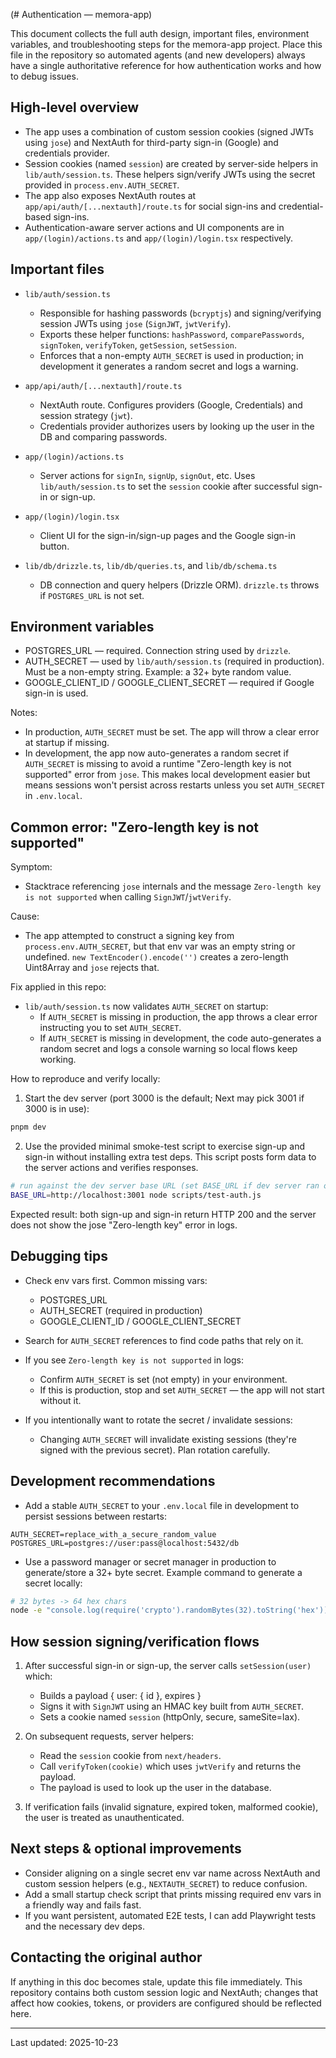 (# Authentication — memora-app)

This document collects the full auth design, important files, environment variables, and troubleshooting steps for the memora-app project. Place this file in the repository so automated agents (and new developers) always have a single authoritative reference for how authentication works and how to debug issues.

## High-level overview

- The app uses a combination of custom session cookies (signed JWTs using `jose`) and NextAuth for third-party sign-in (Google) and credentials provider.
- Session cookies (named `session`) are created by server-side helpers in `lib/auth/session.ts`. These helpers sign/verify JWTs using the secret provided in `process.env.AUTH_SECRET`.
- The app also exposes NextAuth routes at `app/api/auth/[...nextauth]/route.ts` for social sign-ins and credential-based sign-ins.
- Authentication-aware server actions and UI components are in `app/(login)/actions.ts` and `app/(login)/login.tsx` respectively.

## Important files

- `lib/auth/session.ts`

  - Responsible for hashing passwords (`bcryptjs`) and signing/verifying session JWTs using `jose` (`SignJWT`, `jwtVerify`).
  - Exports these helper functions: `hashPassword`, `comparePasswords`, `signToken`, `verifyToken`, `getSession`, `setSession`.
  - Enforces that a non-empty `AUTH_SECRET` is used in production; in development it generates a random secret and logs a warning.

- `app/api/auth/[...nextauth]/route.ts`

  - NextAuth route. Configures providers (Google, Credentials) and session strategy (`jwt`).
  - Credentials provider authorizes users by looking up the user in the DB and comparing passwords.

- `app/(login)/actions.ts`

  - Server actions for `signIn`, `signUp`, `signOut`, etc. Uses `lib/auth/session.ts` to set the `session` cookie after successful sign-in or sign-up.

- `app/(login)/login.tsx`

  - Client UI for the sign-in/sign-up pages and the Google sign-in button.

- `lib/db/drizzle.ts`, `lib/db/queries.ts`, and `lib/db/schema.ts`
  - DB connection and query helpers (Drizzle ORM). `drizzle.ts` throws if `POSTGRES_URL` is not set.

## Environment variables

- POSTGRES_URL — required. Connection string used by `drizzle`.
- AUTH_SECRET — used by `lib/auth/session.ts` (required in production). Must be a non-empty string. Example: a 32+ byte random value.
- GOOGLE_CLIENT_ID / GOOGLE_CLIENT_SECRET — required if Google sign-in is used.

Notes:

- In production, `AUTH_SECRET` must be set. The app will throw a clear error at startup if missing.
- In development, the app now auto-generates a random secret if `AUTH_SECRET` is missing to avoid a runtime "Zero-length key is not supported" error from `jose`. This makes local development easier but means sessions won't persist across restarts unless you set `AUTH_SECRET` in `.env.local`.

## Common error: "Zero-length key is not supported"

Symptom:

- Stacktrace referencing `jose` internals and the message `Zero-length key is not supported` when calling `SignJWT`/`jwtVerify`.

Cause:

- The app attempted to construct a signing key from `process.env.AUTH_SECRET`, but that env var was an empty string or undefined. `new TextEncoder().encode('')` creates a zero-length Uint8Array and `jose` rejects that.

Fix applied in this repo:

- `lib/auth/session.ts` now validates `AUTH_SECRET` on startup:
  - If `AUTH_SECRET` is missing in production, the app throws a clear error instructing you to set `AUTH_SECRET`.
  - If `AUTH_SECRET` is missing in development, the code auto-generates a random secret and logs a console warning so local flows keep working.

How to reproduce and verify locally:

1. Start the dev server (port 3000 is the default; Next may pick 3001 if 3000 is in use):

```zsh
pnpm dev
```

2. Use the provided minimal smoke-test script to exercise sign-up and sign-in without installing extra test deps. This script posts form data to the server actions and verifies responses.

```zsh
# run against the dev server base URL (set BASE_URL if dev server ran on a different port)
BASE_URL=http://localhost:3001 node scripts/test-auth.js
```

Expected result: both sign-up and sign-in return HTTP 200 and the server does not show the jose "Zero-length key" error in logs.

## Debugging tips

- Check env vars first. Common missing vars:

  - POSTGRES_URL
  - AUTH_SECRET (required in production)
  - GOOGLE_CLIENT_ID / GOOGLE_CLIENT_SECRET

- Search for `AUTH_SECRET` references to find code paths that rely on it.

- If you see `Zero-length key is not supported` in logs:

  - Confirm `AUTH_SECRET` is set (not empty) in your environment.
  - If this is production, stop and set `AUTH_SECRET` — the app will not start without it.

- If you intentionally want to rotate the secret / invalidate sessions:
  - Changing `AUTH_SECRET` will invalidate existing sessions (they're signed with the previous secret). Plan rotation carefully.

## Development recommendations

- Add a stable `AUTH_SECRET` to your `.env.local` file in development to persist sessions between restarts:

```env
AUTH_SECRET=replace_with_a_secure_random_value
POSTGRES_URL=postgres://user:pass@localhost:5432/db
```

- Use a password manager or secret manager in production to generate/store a 32+ byte secret. Example command to generate a secret locally:

```zsh
# 32 bytes -> 64 hex chars
node -e "console.log(require('crypto').randomBytes(32).toString('hex'))"
```

## How session signing/verification flows

1. After successful sign-in or sign-up, the server calls `setSession(user)` which:

   - Builds a payload { user: { id }, expires }
   - Signs it with `SignJWT` using an HMAC key built from `AUTH_SECRET`.
   - Sets a cookie named `session` (httpOnly, secure, sameSite=lax).

2. On subsequent requests, server helpers:

   - Read the `session` cookie from `next/headers`.
   - Call `verifyToken(cookie)` which uses `jwtVerify` and returns the payload.
   - The payload is used to look up the user in the database.

3. If verification fails (invalid signature, expired token, malformed cookie), the user is treated as unauthenticated.

## Next steps & optional improvements

- Consider aligning on a single secret env var name across NextAuth and custom session helpers (e.g., `NEXTAUTH_SECRET`) to reduce confusion.
- Add a small startup check script that prints missing required env vars in a friendly way and fails fast.
- If you want persistent, automated E2E tests, I can add Playwright tests and the necessary dev deps.

## Contacting the original author

If anything in this doc becomes stale, update this file immediately. This repository contains both custom session logic and NextAuth; changes that affect how cookies, tokens, or providers are configured should be reflected here.

---

Last updated: 2025-10-23
